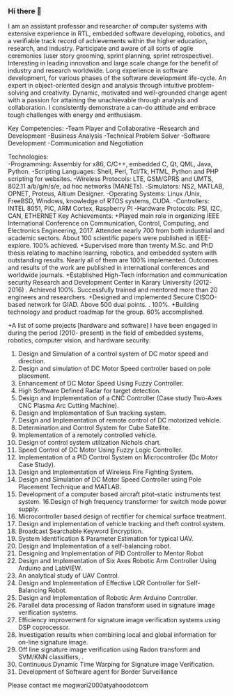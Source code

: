 ### Hi there 👋

I am an assistant professor and researcher of computer systems with extensive experience in RTL, embedded software developing, robotics, and a verifiable track record of achievements within the higher education, research, and industry. Participate and aware of all sorts of agile ceremonies (user story grooming, sprint planning, sprint retrospective). Interesting in leading innovation and large scale change for the benefit of industry and research worldwide. Long experience in software development, for various phases of the software development life-cycle. An expert in object-oriented design and analysis through intuitive problem-solving and creativity.
Dynamic, motivated and well-grounded change agent with a passion for attaining the unachievable through analysis and collaboration. I consistently demonstrate a can-do attitude and embrace tough challenges with energy and enthusiasm. 

Key Competencies: 
-Team Player and Collaborative
-Research and Development
-Business Analysis
-Technical Problem Solver 
-Software Development 
-Communication and Negotiation 

Technologies:  
-Programming: Assembly for x86, C/C++, embedded C, Qt, QML, Java, Python.
-Scripting Languages: Shell, Perl, Tcl/Tk, HTML, Python and PHP scripting for websites.
-Wireless Protocols: LTE, GSM/GPRS and UMTS, 802.11 a/b/g/n/s/e, ad hoc networks (MANETs).
-Simulators: NS2, MATLAB, OPNET, Proteus, Altium Designer. 
-Operating Systems: Linux /Unix, FreeBSD, Windows, knowledge of RTOS systems, CUDA.
-Controllers: INTEL 8051, PIC, ARM Cortex, Raspberry PI
-Hardware Protocols: PSI, I2C, CAN, ETHERNET
Key Achievements: 
+Played main role in organizing IEEE International Conference on Communication, Control, Computing, and Electronics Engineering, 2017. Attendee nearly 700 from both industrial and academic sectors. About 100 scientific papers were published in IEEE-explore. 100% achieved. 
+Supervised more than twenty M.Sc. and PhD thesis relating to machine learning, robotics, and embedded system with outstanding results. Nearly all of them are 100% implemented. Outcomes and results of the work are published in international conferences and worldwide journals. 
+Established High-Tech information and communication security Research and Development Center in Karary University (2012-2016) . Achieved 100%. Successfully trained and mentored more than 20 engineers and researchers. 
+Designed and implemented Secure CISCO-based network for GIAD. Above 500 dual points. . 100%. 
+Building technology and product roadmap for the group. 60% accomplished. 

+A list of some projects [hardware and software] I have been engaged in during the period (2010- present) in the field of embedded systems, robotics, computer vision, and hardware security: 
1. Design and Simulation of a control system of DC motor speed and direction.
2. Design and simulation of DC Motor Speed controller based on pole placement.
3. Enhancement of DC Motor Speed Using Fuzzy Controller. 
4. High Software Defined Radar for target detection.
5. Design and Implementation of a CNC Controller (Case study Two-Axes CNC Plasma Arc Cutting Machine).
6. Design and Implementation of Sun tracking system.
7. Design and Implementation of remote control of DC motorized vehicle. 
8. Determination and Control System for Cube Satellite.
9. Implementation of a remotely controlled vehicle.
10. Design of control system utilization Nichols chart.
11. Speed Control of DC Motor Using Fuzzy Logic Controller.
12. Implementation of a PID Control System on Microcontroller (Dc Motor Case Study).
13. Design and Implementation of Wireless Fire Fighting System.
14. Design and Simulation of DC Motor Speed Controller using Pole Placement Technique and MATLAB.
15. Development of a computer based aircraft pitot-static instruments test system.
16.Design of high frequency transformer for switch mode power supply.
17. Microcontroller based design of rectifier for chemical surface treatment. 
18. Design and implementation of vehicle tracking and theft control system.
19. Broadcast Searchable Keyword Encryption.
20. System Identification & Parameter Estimation for typical UAV. 
21. Design and Implementation of a self-balancing robot. 
22. Designing and Implementation of PID Controller to Mentor Robot
23. Design and Implementation of Six Axes Robotic Arm Controller Using Arduino and LabVIEW. 
24. An analytical study of UAV Control. 
25. Design and Implementation of Effective LQR Controller for Self-Balancing Robot.
26. Design and Implementation of Robotic Arm Arduino Controller.
29. Parallel data processing of Radon transform used in signature image verification systems.
30. Efficiency improvement for signature image verification systems using DSP coprocessor.
31. Investigation results when combining local and global information for on-line signature image. 
32. Off line signature image verification using Radon transform and SVM/KNN classifiers, .
33. Continuous Dynamic Time Warping for Signature image Verification.
34. Development of Software agent for Border Surveillance


Please contact me mogwari2000atyahoodotcom

